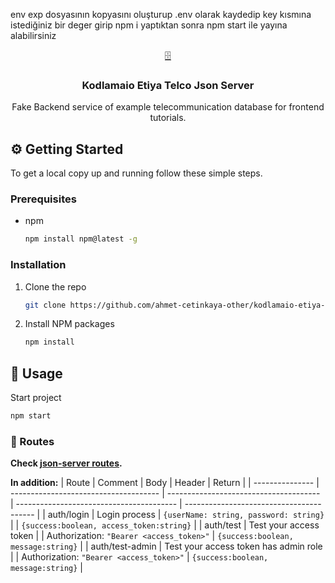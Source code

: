 env exp dosyasının kopyasını oluşturup .env olarak kaydedip key kısmına istediğiniz bir deger girip npm i yaptıktan sonra npm start ile yayına alabilirsiniz 




<p align="center">
  <a href="https://github.com/ahmet-cetinkaya-other/kodlamaio-etiya-telco-json-server">🗄️</a>
  <h3 align="center">Kodlamaio Etiya Telco Json Server</h3>
  <p align="center">
    Fake Backend service of example telecommunication database for frontend tutorials.
  </p>
</p>

## ⚙️ Getting Started

To get a local copy up and running follow these simple steps.

### Prerequisites

- npm
  ```sh
  npm install npm@latest -g
  ```

### Installation

1. Clone the repo
   ```sh
   git clone https://github.com/ahmet-cetinkaya-other/kodlamaio-etiya-telco-json-server.git
   ```
2. Install NPM packages
   ```sh
   npm install
   ```

## 🚀 Usage

Start project

```sh
npm start
```
### 🔀 Routes
**Check [json-server routes](https://github.com/typicode/json-server/blob/master/README.md#routes).**

**In addition:**
| Route           | Comment                               | Body                                   | Header                                   | Return                                   |
| --------------- | ------------------------------------- | -------------------------------------- | ---------------------------------------- | ---------------------------------------- |
| auth/login      | Login process                         | `{userName: string, password: string}` |                                          | `{success:boolean, access_token:string}` |
| auth/test       | Test your access token                |                                        | Authorization: `"Bearer <access_token>"` | `{success:boolean, message:string}`      |
| auth/test-admin | Test your access token has admin role |                                        | Authorization: `"Bearer <access_token>"` | `{success:boolean, message:string}`      |

